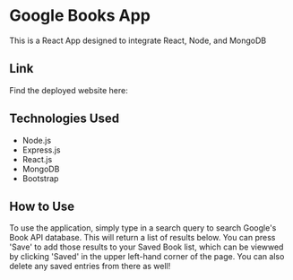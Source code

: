 # Google Books App
This is a React App designed to integrate React, Node, and MongoDB

## Link
Find the deployed website here: 

## Technologies Used
- Node.js
- Express.js
- React.js
- MongoDB
- Bootstrap

## How to Use
To use the application, simply type in a search query to search Google's Book API database. This will return a list of results below. You can press 'Save' to add those results to your Saved Book list, which can be viewwed by clicking 'Saved' in the upper left-hand corner of the page. You can also delete any saved entries from there as well!